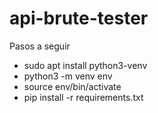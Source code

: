 # api-brute-tester

Pasos a seguir
- sudo apt install python3-venv
- python3 -m venv env
- source env/bin/activate
- pip install -r requirements.txt